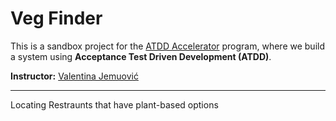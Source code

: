 # Veg Finder

This is a sandbox project for the [ATDD Accelerator](https://atdd-accelerator.optivem.com) program, where we build a system using **Acceptance Test Driven Development (ATDD)**.

**Instructor:** [Valentina Jemuović](https://www.linkedin.com/in/valentinajemuovic)


---
 
Locating Restraunts that have plant-based options
